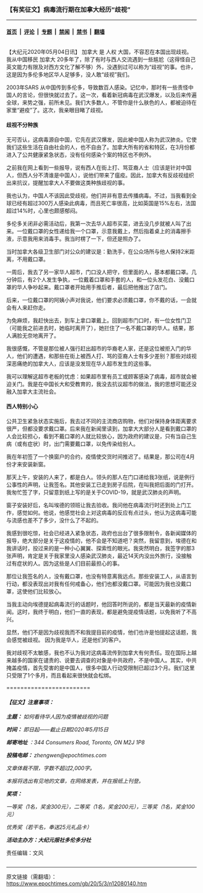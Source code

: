 ### 【有奖征文】病毒流行期在加拿大经历“歧视”

---

#### [首页](../../../..?n12080140) &nbsp;|&nbsp; [评论](../../../../../epoch-comment?n12080140) &nbsp;|&nbsp; [专题](../../../../../epoch-special?n12080140) &nbsp;|&nbsp; [禁闻](../../../../../epoch-news?n12080140) &nbsp;|&nbsp; [禁书](../../../../../books?n12080140) &nbsp;|&nbsp; [翻墙](https://github.com/gfw-breaker/nogfw/blob/master/README.md?n12080140)


<div class="column" id="artbody" itemprop="articleBody">
 <!-- article content begin -->
 <p>
  【大纪元2020年05月04日讯】
  <ok href="https://www.epochtimes.com/gb/tag/%E5%8A%A0%E6%8B%BF%E5%A4%A7.html">
   加拿大
  </ok>
  是
  <ok href="https://www.epochtimes.com/gb/tag/%E4%BA%BA%E6%9D%83.html">
   人权
  </ok>
  大国，不容忍在本国出现歧视。我从中国移民
  <ok href="https://www.epochtimes.com/gb/tag/%E5%8A%A0%E6%8B%BF%E5%A4%A7.html">
   加拿大
  </ok>
  20多年了，除了有时与西人交流遇到一些尴尬（这得怪自己英文能力有限及对西方文化了解不够）外，没遇到过可以称为“歧视”的事。也许，这是因为多伦多地区华人足够多，没人敢“歧视”我们。
 </p>
 <p>
  <ok href="https://www.epochtimes.com/gb/tag/2003%E5%B9%B4sars.html">
   2003年SARS
  </ok>
  从中国传到多伦多，导致数百人感染。记忆中，那时有一些责怪中国人的言论，但很快就过去了。这一次，看着新冠病毒在武汉爆发，以及后来传遍全球，来势之强，前所未见。我们大多数人，不管你是什么肤色的人，都被迫待在家里“避疫”了。这次，我亲眼目睹了歧视。
 </p>
 <h4>
  歧视不分种族
 </h4>
 <p>
  无可否认，这病毒源自中国，它先在武汉爆发，因此被中国人称为武汉肺炎。它使我们这些生活在自由社会的人，也不自由了。加拿大所有的省和特区，在3月份都进入了公共健康紧急状态，没有任何感染个案的特区也不例外。
 </p>
 <p>
  之前我在网上看到一些报导，说有西人在街上打、骂亚裔人士（应该是针对中国人，但西人分不清谁是中国人），说他们带来了瘟疫。因此，加拿大有反歧视组织出来抗议，提醒加拿大人不要做这类种族歧视的事。
 </p>
 <p>
  我也认为，中国人不该因此受歧视，他们并非有意去传播病毒。不过，当我看到全球已经有超过300万人感染此病毒，而且死亡率很高，比如英国是15%左右，法国超过14%时，心里也颇感郁闷。
 </p>
 <p>
  多伦多关闭非必需活动后，我第一次去华人超市买菜，进去没几步就被人叫了出来。一位戴口罩的女性递给我一个口罩，示意我戴上，然后指着桌上的消毒擦手液，示意我用来消毒手。我当时楞了一下，但还是照办了。
 </p>
 <p>
  当时加拿大各级卫生部门对公众的建议是：勤洗手，在公众场所与他人保持2米距离，不用戴口罩。
 </p>
 <p>
  一周后，我去了另一家华人超市，门口没人把守，但里面的人，基本都戴口罩。几分钟后，有2个人发生争执，一位戴着口罩和手套的人，和一位头发花白、没戴口罩的华人争吵起来。戴口罩者开始用手推后者，最后把他推出了店门。
 </p>
 <p>
  后来，一位戴口罩的阿姨小声对我说，他们要求必须戴口罩，你不戴的话，一会就会有人来赶你走。
 </p>
 <p>
  为免麻烦，我赶快出去，到车上拿口罩戴上。回到超市门口时，有一位女性门卫（可能我之前进去时，她临时离开了），她拦住了一名不戴口罩的华人。结果，那人满脸无奈地离开了。
 </p>
 <p>
  我很感慨，不管是那位被人强行赶出超市的华裔老人家，还是这位被拒入门的华人，他们的遭遇，和那些在街上被西人打、骂的亚裔人士有多少差别？那些对歧视深恶痛绝的加拿大人，应该是没发现在华人超市发生的这些事。
 </p>
 <p>
  我可以理解这超市老板的忧虑：如果超市里有员工或顾客感染了病毒，超市就会被迫关门。我是在中国长大和受教育的，我没去抗议超市的做法，我的思想可能还没融入加拿大主流社会。
 </p>
 <h4>
  西人特别小心
 </h4>
 <p>
  公共卫生紧急状态实施后，我去过不同的主流商店购物，他们对保持身体距离要求很严，但都没要求戴口罩。后来我在新闻里读到，加拿大大部分人是看到戴口罩的人会比较担心，看到不戴口罩的人就比较放心，因为政府的建议是，只有当自己生病（或有症状）时，出门需要戴口罩，以免传染给别人。
 </p>
 <p>
  我在年初签了一个换窗户的合约，疫情使交货时间推迟了。结果是，那公司在4月份才来安装新窗。
 </p>
 <p>
  那天上午，安装的人来了，都是白人。领头的那人在门口递给我3张纸，说是例行公事性的声明，让我签名。其他安装工已走到房子后院，在叫我把后面的门打开。我匆忙签了字，只留意到纸上写的是关于COVID-19，就是武汉肺炎的声明。
 </p>
 <p>
  窗子安装好后，名叫埃德的领班让我去验收。我问他在病毒流行时还到处上门工作，感觉如何。他说，他感觉社会上对这病毒的反应有点过头，他认为这病毒可能与流感也差不了多少，没什么了不起的。
 </p>
 <p>
  我感到很吃惊，社会已经进入紧急状态，政府也出台了很多限制令，各新闻媒体的报导，绝大部分是关于这疫情的，他不会是不知道吧？突然，我留意到，埃德在和我讲话时，投过来的是一种小心翼翼、探索性的眼光。我突然明白，我签字的那3张声明，肯定是关于我家里没人感染武汉肺炎，最近14天内没出外旅行，没接触过有症状的人。因为这些是人们目前最担心的事。
 </p>
 <p>
  那位让我签名的人，没有戴口罩，也没有特意离我远点。那些安装工人，从语言到行动，都没表现出对我有任何戒备心，他们也都没戴口罩。可能因为我也没戴口罩，这使他们比较放心。
 </p>
 <p>
  当我主动向埃德提起病毒流行的话题时，他回答时所说的，都是当天最新的疫情新闻。这时，我终于明白，他们一直的表现，都是避免提疫情话题，以免我听了不高兴。
 </p>
 <p>
  显然，他们不是因为歧视我而不和我提目前的疫情，他们也许是怕提起这话题，我会感觉被歧视。 因为我是华人，还是他们的客户。
 </p>
 <p>
  我对歧视不太敏感，我也不认为我对这病毒流传到加拿大有何责任。现在国际上越来越多的国家在谴责的、说要去调查的对象是中共政府，不是中国人。其实，中共掩盖疫情，首先受害的是中国人，很多中国人行动受限制已超过3个月。我们这里只受限了1个多月，而且看起来很快就会松绑。
 </p>
 <p>
  ========================
 </p>
 <h4>
  <em>
   【征文】注意事项：
  </em>
 </h4>
 <p>
  <em>
   <strong>
    主题：
   </strong>
   如何看待华人因为疫情被歧视的问题
  </em>
 </p>
 <p>
  <em>
   <strong>
    时间：
   </strong>
   即日起——截止日期2020年5月15日
  </em>
 </p>
 <div class="dable_placeholder">
  <em>
   <strong>
    邮寄地址
   </strong>
   ：344 Consumers Road, Toronto, ON M2J 1P8
  </em>
 </div>
 <p>
  <em>
   <strong>
    投稿电邮：
   </strong>
   zhengwen@epochtimes.com
  </em>
 </p>
 <p>
  <em>
   文章体裁不限，字数不超过2,000字。
  </em>
 </p>
 <p>
  <em>
   本报将选出有见地的文章，在网络发表，并在报纸上刊登。
  </em>
 </p>
 <p>
  <em>
   <strong>
    奖项：
   </strong>
  </em>
 </p>
 <p>
  <em>
   一等奖（1名，奖金300元），二等奖（1名，奖金200元），三等奖（1名，奖金100元）
  </em>
 </p>
 <p>
  <em>
   优秀奖（若干名，奉送25元礼品卡）
  </em>
 </p>
 <p>
  <em>
   <strong>
    活动主办方：大纪元报社多伦多分社
   </strong>
  </em>
 </p>
 <p>
  责任编辑：文风
 </p>
 <!-- article content end -->
</div>


---

原文链接（需翻墙）：https://www.epochtimes.com/gb/20/5/3/n12080140.htm